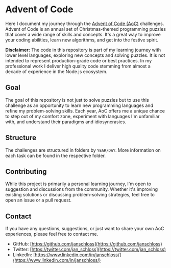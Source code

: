 # Advent of Code

Here I document my journey through the [Advent of Code (AoC)](https://adventofcode.com) challenges. Advent of Code is an annual set of Christmas-themed programming puzzles that cover a wide range of skills and concepts. It's a great way to improve your coding abilities, learn new algorithms, and get into the festive spirit.

**Disclaimer:** The code in this repository is part of my learning journey with lower level languages, exploring new concepts and solving puzzles. It is not intended to represent production-grade code or best practices. In my professional work I deliver high quality code stemming from almost a decade of experience in the Node.js ecosystem.

## Goal

The goal of this repository is not just to solve puzzles but to use this challenge as an opportunity to learn new programming languages and refine my problem-solving skills. Each year, AoC offers me a unique chance to step out of my comfort zone, experiment with languages I'm unfamiliar with, and understand their paradigms and idiosyncrasies.

## Structure

The challenges are structured in folders by `YEAR/DAY`. More information on each task can be found in the respective folder.

## Contributing

While this project is primarily a personal learning journey, I'm open to suggestion and discussions from the community. Whether it's improving existing solutions or discussing problem-solving strategies, feel free to open an issue or a pull request.

## Contact

If you have any questions, suggestions, or just want to share your own AoC experiences, please feel free to contact me.

- GitHub: [https://github.com/janschloss](https://github.com/janschloss)
- Twitter: [https://twitter.com/jan_schloss](https://twitter.com/jan_schloss)
- LinkedIn: [https://www.linkedin.com/in/janschloss/](https://www.linkedin.com/in/janschloss/)
